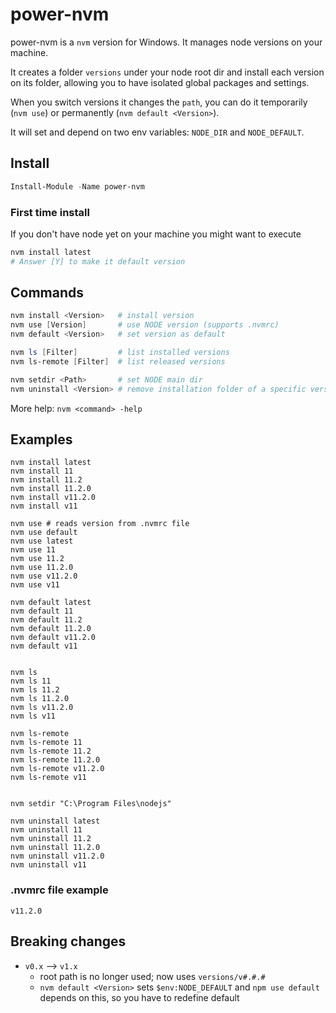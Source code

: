 # power-nvm

power-nvm is a `nvm` version for Windows. It manages node versions on your machine.

It creates a folder `versions` under your node root dir and install each version on its folder, allowing you to have isolated global packages and settings.

When you switch versions it changes the `path`, you can do it temporarily (`nvm use`) or permanently (`nvm default <Version>`).

It will set and depend on two env variables: `NODE_DIR` and `NODE_DEFAULT`.

## Install

```powershell
Install-Module -Name power-nvm
```

### First time install

If you don't have node yet on your machine you might want to execute

```powershell
nvm install latest
# Answer [Y] to make it default version
```

## Commands

```powershell
nvm install <Version>   # install version
nvm use [Version]       # use NODE version (supports .nvmrc)
nvm default <Version>   # set version as default

nvm ls [Filter]         # list installed versions
nvm ls-remote [Filter]  # list released versions

nvm setdir <Path>       # set NODE main dir
nvm uninstall <Version> # remove installation folder of a specific version
```

More help: `nvm <command> -help`

## Examples

```
nvm install latest
nvm install 11
nvm install 11.2
nvm install 11.2.0
nvm install v11.2.0
nvm install v11

nvm use # reads version from .nvmrc file
nvm use default
nvm use latest
nvm use 11
nvm use 11.2
nvm use 11.2.0
nvm use v11.2.0
nvm use v11

nvm default latest
nvm default 11
nvm default 11.2
nvm default 11.2.0
nvm default v11.2.0
nvm default v11


nvm ls
nvm ls 11
nvm ls 11.2
nvm ls 11.2.0
nvm ls v11.2.0
nvm ls v11

nvm ls-remote
nvm ls-remote 11
nvm ls-remote 11.2
nvm ls-remote 11.2.0
nvm ls-remote v11.2.0
nvm ls-remote v11


nvm setdir "C:\Program Files\nodejs"

nvm uninstall latest
nvm uninstall 11
nvm uninstall 11.2
nvm uninstall 11.2.0
nvm uninstall v11.2.0
nvm uninstall v11
```

### .nvmrc file example

```
v11.2.0
```

## Breaking changes

- `v0.x` --> `v1.x`
  - root path is no longer used; now uses `versions/v#.#.#`
  - `nvm default <Version>` sets `$env:NODE_DEFAULT` and `npm use default` depends on this, so you have to redefine default
